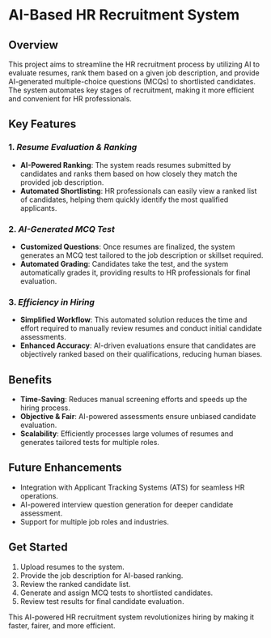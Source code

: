 # **AI-Based HR Recruitment System**

## **Overview**
This project aims to streamline the HR recruitment process by utilizing AI to evaluate resumes, rank them based on a given job description, and provide AI-generated multiple-choice questions (MCQs) to shortlisted candidates. The system automates key stages of recruitment, making it more efficient and convenient for HR professionals.

## **Key Features**

### 1. *Resume Evaluation & Ranking*
- **AI-Powered Ranking**: The system reads resumes submitted by candidates and ranks them based on how closely they match the provided job description.
- **Automated Shortlisting**: HR professionals can easily view a ranked list of candidates, helping them quickly identify the most qualified applicants.

### 2. *AI-Generated MCQ Test*
- **Customized Questions**: Once resumes are finalized, the system generates an MCQ test tailored to the job description or skillset required.
- **Automated Grading**: Candidates take the test, and the system automatically grades it, providing results to HR professionals for final evaluation.

### 3. *Efficiency in Hiring*
- **Simplified Workflow**: This automated solution reduces the time and effort required to manually review resumes and conduct initial candidate assessments.
- **Enhanced Accuracy**: AI-driven evaluations ensure that candidates are objectively ranked based on their qualifications, reducing human biases.

## **Benefits**
- **Time-Saving**: Reduces manual screening efforts and speeds up the hiring process.
- **Objective & Fair**: AI-powered assessments ensure unbiased candidate evaluation.
- **Scalability**: Efficiently processes large volumes of resumes and generates tailored tests for multiple roles.

## **Future Enhancements**
- Integration with Applicant Tracking Systems (ATS) for seamless HR operations.
- AI-powered interview question generation for deeper candidate assessment.
- Support for multiple job roles and industries.

## **Get Started**
1. Upload resumes to the system.
2. Provide the job description for AI-based ranking.
3. Review the ranked candidate list.
4. Generate and assign MCQ tests to shortlisted candidates.
5. Review test results for final candidate evaluation.

This AI-powered HR recruitment system revolutionizes hiring by making it faster, fairer, and more efficient.


